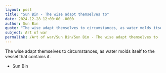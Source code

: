 ```yaml
---
layout: post
title: "Sun Bin - The wise adapt themselves to"
date: 2024-12-28 12:00:00 -0000
author: Sun Bin
quote: "The wise adapt themselves to circumstances, as water molds itself to the vessel that contains it."
subject: Art of war
permalink: /Art of war/Sun Bin/Sun Bin - The wise adapt themselves to
---
```


The wise adapt themselves to circumstances, as water molds itself to the vessel that contains it.

- Sun Bin
